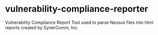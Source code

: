 # vulnerability-compliance-reporter
Vulnerability Compliance Report Tool used to parse Nessus files into html reports created by SynerComm, Inc. 

